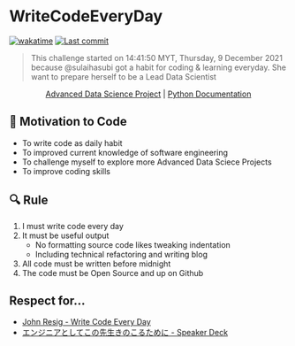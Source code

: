 # WriteCodeEveryDay
[![wakatime](https://wakatime.com/badge/user/7582c4e3-d09e-4202-8f65-4d19e7c9585e/project/6c5e9496-ce75-4852-bd72-7d4cbbf82525.svg)](https://wakatime.com/badge/user/7582c4e3-d09e-4202-8f65-4d19e7c9585e/project/6c5e9496-ce75-4852-bd72-7d4cbbf82525)
<a href="https://github.com/sulaihasubi/WriteCodeEveryDayChallenge/commits/master">
        <img alt="Last commit" src="https://img.shields.io/github/last-commit/sulaihasubi/WriteCodeEveryDayChallenge">
</a>


> This challenge started on 14:41:50 MYT, Thursday, 9 December 2021 because @sulaihasubi got a habit for coding & learning everyday. She want to prepare herself to be a Lead Data Scientist

<p align="center">
  <a href="#">Advanced Data Science Project</a>
  |
  <a href="#">Python Documentation</a>
</p>

## 🦾 Motivation to Code 

- To write code as daily habit 
- To improved current knowledge of software engineering
- To challenge myself to explore more Advanced Data Sciece Projects
- To improve coding skills

## 🔍 Rule

1. I must write code every day
2. It must be useful output
	- No formatting source code likes tweaking indentation
	- Including technical refactoring and writing blog
3. All code must be written before midnight
4. The code must be Open Source and up on Github

## Respect for...

- [John Resig - Write Code Every Day](https://johnresig.com/blog/write-code-every-day)
- [エンジニアとしてこの先生きのこるために - Speaker Deck](https://speakerdeck.com/rtechkouhou/enziniatositekofalsexian-sheng-kifalsekorutameni)
